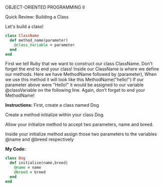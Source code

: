OBJECT-ORIENTED PROGRAMMING II

Quick Review: Building a Class

Let's build a class!
```ruby
class ClassName
  def method_name(parameter)
    @class_Variable = parameter
  end
end
```
First we tell Ruby that we want to construct our class ClassName. Don't forget the end to end your class!
Inside our ClassName is where we define our methods. Here we have MethodName followed by (parameter), When we use this method it will look like this MethodName("hello!")
If our parameter above were "Hello!" it would be assigned to our variable @classVariable on the following line.
Again, don't forget to end your MethodName!

**Instructions:**
First, create a class named Dog

Create a method initialize within your class Dog.

Allow your initialize method to accept two parameters, name and breed.

Inside your initialize method assign those two parameters to the variables @name and @breed respectively

**My Code:**
```ruby
class Dog
  def initialize(name,breed)
    @name = name
    @breed = breed
  end
end
```

